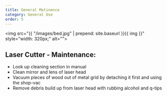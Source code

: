 ```yaml
---
title: General Matinence 
category: General Use
order: 5
---
```


<img src="{{ "/images/bed.jpg" | prepend: site.baseurl }}{{ img }}" style="width: 320px;" alt=""><br>

## Laser Cutter - Maintenance:
- Look up cleaning section in manual
- Clean mirror and lens of laser head
- Vacuum pieces of wood out of metal grid by detaching it first and using the shop-vac
- Remove debris build up from laser head with rubbing alcohol and q-tips